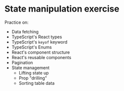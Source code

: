 # State manipulation exercise

Practice on:

-   Data fetching
-   TypeScript's React types
-   TypeScript's `keyof` keyword
-   TypeScript's Enums
-   React's component structure
-   React's reusable components
-   Pagination
-   State management
    -   Lifting state up
    -   Prop "drilling"
    -   Sorting table data
